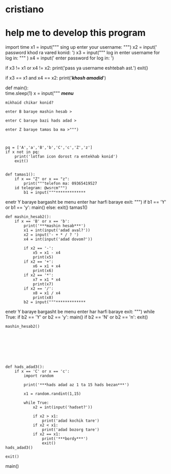 # cristiano
# help me to develop this program
import time
x1 = input("""             sing up
   enter your username: """)
x2 = input('   password khod ra vared konid: ')
x3 = input("""             log in
    enter username for log in: """ )
x4 = input('    enter password for log in: ')

if x3 != x1 or x4 != x2:
    print('pass ya username eshtebah ast.')
    exit()
    
if x3 == x1 and x4 == x2:
    print('*******khosh amadid*******')      
        

def main():       
    time.sleep(1)
    x = input("""
    ***menu***

    mikhaid chikar konid?

    enter B baraye mashin hesab >

    enter C baraye bazi hads adad >

    enter Z baraye tamas ba ma >""")



    pq = ['A','a','B','b','C','c','Z','z']
    if x not in pq:
        print('lotfan icon dorost ra entekhab konid')
        exit()


    def tamas1():
        if x == "Z" or x == "z":
            print("""telefon ma: 09365419527
        id telegram: @wsrcm""")
            b1 = input("""*************

enetr Y baraye bargasht be menu
enter har harfi baraye exit: """)
            if b1 == 'Y' or b1 == 'y':
                main()
            else:
                exit()
    tamas1()
        
     
        
    def mashin_hesab2():
        if x == 'B' or x == 'b':
            print('***mashin hesab***')
            x1 = int(input('adad aval?'))
            x2 = input('- + * / ? ')    
            x4 = int(input('adad dovom?'))

            if x2 == '-':
                x5 = x1 - x4
                print(x5)
            if x2 == '+':
                x6 = x1 + x4
                print(x6)
            if x2 == '*':
                x7 = x1 * x4
                print(x7)
            if x2 == '/':
                x8 = x1 / x4
                print(x8)
            b2 = input("""*************

enetr Y baraye bargasht be menu
enter har harfi baraye exit: """)
            while True:
            if b2 == 'Y' or b2 == 'y':
                main()
            if b2 == 'N' or b2 == 'n':
                exit()

    mashin_hesab2()








    def hads_adad3():
        if x == 'C' or x == 'c':
            import random

            print('***hads adad az 1 ta 15 hads bezan***')

            x1 = random.randint(1,15)

            while True:
                x2 = int(input('hadset?'))

                if x2 > x1:
                    print('adad kochik tare')
                if x2 < x1:
                    print('adad bozorg tare')
                if x2 == x1:
                    print('***bordy***')
                    exit()
    hads_adad3()
        
    exit()

main()





